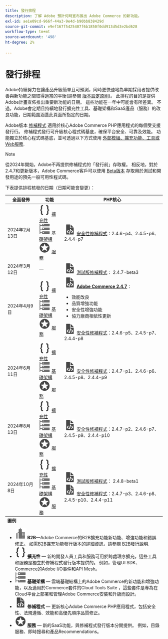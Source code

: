 ```yaml
---
title: 發行排程
description: 了解 Adobe 預計何時宣布推出 Adobe Commerce 的新功能。
exl-id: ae1e09cd-966f-44a3-9e4d-b90bb838429d
source-git-commit: e9ef167f5425407f6b1850f0dd913d5d3e2bd628
workflow-type: tm+mt
source-wordcount: '498'
ht-degree: 2%

---
```


# 發行排程

Adobe持續努力在讓產品升級簡單且可預測，同時更快速地為早期採用者提供改善與新功能之間取得適當的平衡(請參閱 [版本設定原則](versioning-policy.md))。 此排程的目的是提供Adobe計畫宣佈推出重要新功能的日期。 這些功能在一年中可能會有所差異。 不過，Adobe會定期且持續地發行擴充性工具、基礎架構和SaaS產品（服務）的改良功能，日期範圍涵蓋此頁面所指定的日期。

Adobe版本 [修補程式](versioning-policy.md#patch-release) 適用於核心Adobe Commerce PHP應用程式的每個受支援發行行。 修補程式發行可升級核心程式碼基底，確保平台安全、可靠及效能。 功能獨立於核心程式碼基底，並可透過以下方式使用 [外部模組、擴充功能、工具或Web服務](versioning-policy.md#extensibility-infrastructure-and-services-release).

>[!NOTE]
>
>從2024年開始，Adobe不再提供修補程式的「發行前」存取權。 相反地，對於2.4.7和更新版本，Adobe Commerce客戶可以使用 [Beta版本](beta.md) 存取用於測試和開發用途的預先一般可用性程式碼。

下表提供排程核發的日期（日期可能會變更）：

<table>
<thead>
  <tr>
    <th>全面發佈</th>
    <th>功能</th>
    <th>PHP核心</th>
  </tr>
</thead>
<tfoot>
   <tr>
      <td colspan="3"><strong>圖例</strong>
         <ul>
           <li><strong><img alt="B2B功能圖示" src="../assets/icons/enterprise.svg"></img> B2B</strong>—Adobe Commerce的B2B擴充功能新功能、增強功能和錯誤修正。 如需B2B擴充功能發行版本的詳細資訊，請參閱 <a href="https://experienceleague.adobe.com/docs/commerce-admin/b2b/release-notes.html">B2B發行說明</a>.</li>
            <li><strong><img alt="擴充功能圖示" src="../assets/icons/brackets.svg"></img> 擴充性</strong> — 新的開發人員工具和服務可用於跨處理序擴充，這些工具和服務是獨立於修補程式發行版本提供的。 例如，管理UI SDK、Commerce的Adobe I/O事件和API Mesh。</li>
            <li><strong><img alt="基礎結構功能圖示" src="../assets/icons/servers.svg"></img> 基礎架構</strong> — 雲端基礎結構上的Adobe Commerce的新功能和增強功能，以及適用於Commerce套件的Cloud Tools Suite ，這些套件是專為在Cloud平台上部署和管理Adobe Commerce安裝和升級而設計。</li>
            <li><strong><img alt="修補程式版本圖示" src="../assets/icons/file-code.svg"></img> 修補程式</strong> — 更新核心Adobe Commerce PHP應用程式，包括安全性、法規遵循、效能和高優先順序品質修正。</li>
            <li><strong><img alt="服務功能圖示" src="../assets/icons/feature.svg"></img> 服務</strong> — 新的SaaS功能，與修補程式發行版本分開提供。 例如，目錄服務、即時搜尋和產品Recommendations。</li>
         </ul>
      </td>
   </tr>
</tfoot>
<tbody>
  <tr>
    <td>2024年2月13日</td>
    <td><img alt="擴充功能圖示" src="../assets/icons/brackets.svg"></img> <a href="https://developer.adobe.com/commerce/extensibility/">擴充性</a><br><img alt="基礎結構功能圖示" src="../assets/icons/servers.svg"></img> <a href="https://experienceleague.adobe.com/docs/commerce-cloud-service/user-guide/release-notes/cloud-tools-suite.html">基礎架構</a><br><img alt="服務功能圖示" src="../assets/icons/feature.svg"></img> <a href="https://experienceleague.adobe.com/docs/commerce-merchant-services/user-guides/release-information/release-notes-all.html">服務</a></td>
    <td><img alt="修補程式版本圖示" src="../assets/icons/file-code.svg"></img> <a href="release-notes/security/overview.md">安全性修補程式</a>：2.4.6-p4、2.4.5-p6、2.4.4-p7</td>
  </tr>
  <tr>
    <td>2024年3月12日</td>
    <td>—</td>
    <td><img alt="修補程式版本圖示" src="../assets/icons/file-code.svg"></img> <a href="release-notes/commerce/overview.md">測試版修補程式</a>： 2.4.7-beta3</td>
  </tr>
  <tr>
    <td>2024年4月9日</td>
    <td><img alt="擴充功能圖示" src="../assets/icons/brackets.svg"></img> <a href="https://developer.adobe.com/commerce/extensibility/">擴充性</a><br><img alt="基礎結構功能圖示" src="../assets/icons/servers.svg"></img> <a href="https://experienceleague.adobe.com/docs/commerce-cloud-service/user-guide/release-notes/cloud-tools-suite.html">基礎架構</a><br><img alt="服務功能圖示" src="../assets/icons/feature.svg"></img> <a href="https://experienceleague.adobe.com/docs/commerce-merchant-services/user-guides/release-information/release-notes-all.html">服務</a></td>
    <td><img alt="修補程式版本圖示" src="../assets/icons/file-code.svg"></img> <a href="release-notes/commerce/overview.md"><strong>Adobe Commerce 2.4.7</a></strong>：<ul><li>效能改良</li><li>品質增強功能</li><li>安全性增強功能</li><li>協力廠商相依性更新</li></ul><img alt="修補程式版本圖示" src="../assets/icons/file-code.svg"></img> <a href="release-notes/security/overview.md">安全性修補程式</a>：2.4.6-p5、2.4.5-p7、2.4.4-p8</td>
  </tr>
  <tr>
    <td>2024年6月11日</td>
    <td><img alt="擴充功能圖示" src="../assets/icons/brackets.svg"></img> <a href="https://developer.adobe.com/commerce/extensibility/">擴充性</a><br><img alt="基礎結構功能圖示" src="../assets/icons/servers.svg"></img> <a href="https://experienceleague.adobe.com/docs/commerce-cloud-service/user-guide/release-notes/cloud-tools-suite.html">基礎架構</a><br><img alt="服務功能圖示" src="../assets/icons/feature.svg"></img> <a href="https://experienceleague.adobe.com/docs/commerce-merchant-services/user-guides/release-information/release-notes-all.html">服務</a></td>
    <td><img alt="修補程式版本圖示" src="../assets/icons/file-code.svg"></img> <a href="release-notes/security/overview.md">安全性修補程式</a>：2.4.7-p1、2.4.6-p6、2.4.5-p8、2.4.4-p9</td>
  </tr>
  <tr>
    <td>2024年8月13日</td>
    <td><img alt="擴充功能圖示" src="../assets/icons/brackets.svg"></img> <a href="https://developer.adobe.com/commerce/extensibility/">擴充性</a><br><img alt="基礎結構功能圖示" src="../assets/icons/servers.svg"></img> <a href="https://experienceleague.adobe.com/docs/commerce-cloud-service/user-guide/release-notes/cloud-tools-suite.html">基礎架構</a><br><img alt="服務功能圖示" src="../assets/icons/feature.svg"></img> <a href="https://experienceleague.adobe.com/docs/commerce-merchant-services/user-guides/release-information/release-notes-all.html">服務</a></td>
    <td><img alt="修補程式版本圖示" src="../assets/icons/file-code.svg"></img> <a href="release-notes/security/overview.md">安全性修補程式</a>：2.4.7-p2、2.4.6-p7、2.4.5-p9、2.4.4-p10</td>
  </tr>
  <tr>
    <td>2024年10月8日</td>
    <td><img alt="擴充功能圖示" src="../assets/icons/brackets.svg"></img> <a href="https://developer.adobe.com/commerce/extensibility/">擴充性</a><br><img alt="基礎結構功能圖示" src="../assets/icons/servers.svg"></img> <a href="https://experienceleague.adobe.com/docs/commerce-cloud-service/user-guide/release-notes/cloud-tools-suite.html">基礎架構</a><br><img alt="服務功能圖示" src="../assets/icons/feature.svg"></img> <a href="https://experienceleague.adobe.com/docs/commerce-merchant-services/user-guides/release-information/release-notes-all.html">服務</a></td>
    <td><img alt="修補程式版本圖示" src="../assets/icons/file-code.svg"></img> <a href="release-notes/commerce/overview.md">測試版修補程式</a>： 2.4.8-beta1<br><img alt="修補程式版本圖示" src="../assets/icons/file-code.svg"></img> <a href="release-notes/security/overview.md">安全性修補程式</a>：2.4.7-p3、2.4.6-p8、2.4.5-p10、2.4.4-p11</td>
  </tr>
</tbody>
</table>
